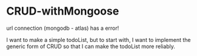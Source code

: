 # CRUD-withMongoose
url connection (mongodb - atlas) has a error!

I want to make a simple todoList, but to start with, I want to implement the generic form of CRUD so that I can make the todoList more reliably.
